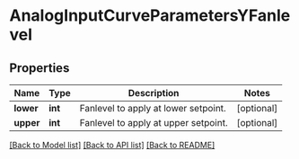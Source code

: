 # AnalogInputCurveParametersYFanlevel

## Properties
Name | Type | Description | Notes
------------ | ------------- | ------------- | -------------
**lower** | **int** | Fanlevel to apply at lower setpoint. | [optional] 
**upper** | **int** | Fanlevel to apply at upper setpoint. | [optional] 

[[Back to Model list]](../README.md#documentation-for-models) [[Back to API list]](../README.md#documentation-for-api-endpoints) [[Back to README]](../README.md)

